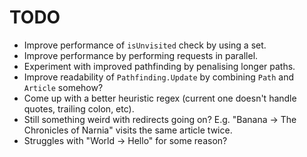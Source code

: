# TODO

* Improve performance of `isUnvisited` check by using a set.
* Improve performance by performing requests in parallel.
* Experiment with improved pathfinding by penalising longer paths.
* Improve readability of `Pathfinding.Update` by combining `Path` and `Article` somehow?
* Come up with a better heuristic regex (current one doesn't handle quotes, trailing colon, etc).
* Still something weird with redirects going on? E.g. "Banana -> The Chronicles of Narnia" visits the same article twice.
* Struggles with "World -> Hello" for some reason?